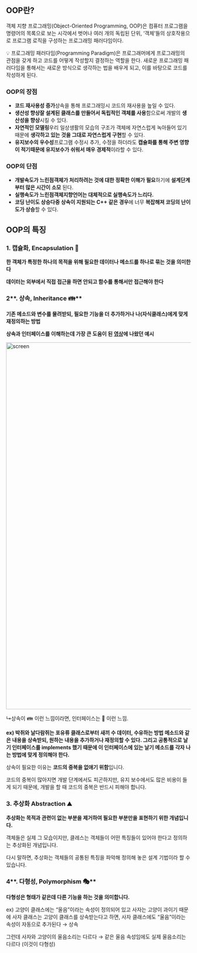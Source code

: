 ## OOP란?

객체 지향 프로그래밍(Object-Oriented Programming, OOP)은 컴퓨터 프로그램을 명령어의 목록으로 보는 시각에서 벗어나 여러 개의 독립된 단위, ‘객체’들의 상호작용으로 프로그램 로직을 구성하는 프로그래밍 패러다임이다.

<aside>
💡 프로그래밍 패러다임(Programming Paradigm)은 프로그래머에게 프로그래밍의 관점을 갖게 하고 코드를 어떻게 작성할지 결정하는 역할을 한다. 새로운 프로그래밍 패러다임을 통해서는 새로운 방식으로 생각하는 법을 배우게 되고, 이를 바탕으로 코드를 작성하게 된다.

</aside>

### OOP의 장점

- **코드 재사용성 증가**상속을 통해 프로그래밍시 코드의 재사용을 높일 수 있다.
- **생산성 향상잘 설계된 클래스를 만들어서 독립적인 객체를 사용**함으로써 개발의 **생산성을 향상**시킬 수 있다.
- **자연적인 모델링**우리 일상생활의 모습의 구조가 객체에 자연스럽게 녹아들어 있기 때문에 **생각하고 있는 것을 그대로 자연스럽게 구현**할 수 있다.
- **유지보수의 우수성**프로그램 수정시 추가, 수정을 하더라도 **캡슐화를 통해 주변 영향이 적기때문에 유지보수가 쉬워서 매우 경제적**이라할 수 있다.

### OOP의 단점

- **개발속도가 느린점객체가 처리하려는 것에 대한 정확한 이해가 필요**하기에 **설계단계부터 많은 시간이 소모** 된다.
- **실행속도가 느린점객체지향언어는 대체적으로 실행속도가 느리다.**
- **코딩 난이도 상승다중 상속이 지원되는 C++ 같은 경우**에 너무 **복잡해져 코딩의 난이도가 상승**할 수 있다.

## **OOP의 특징**

### **1. 캡슐화, Encapsulation 💊**

**한 객체가 특정한 하나의 목적을 위해 필요한 데이터나 메소드를 하나로 묶는 것을 의미한다**

**데이터는 외부에서 직접 접근을 하면 안되고 함수를 통해서만 접근해야 한다**

### 2**. 상속, Inheritance 👪**

**기존 메소드와 변수를 물려받되, 필요한 기능을 더 추가하거나 나(자식클래스)에게 맞게 재정의하는 방법**

**상속과 인터페이스를 이해하는데 가장 큰 도움이 된 [영상](https://youtu.be/vrhIxBWSJ04)에 나왔던 예시**

<img width="1000" alt="screen" src="https://github.com/UP-God-Damn/UP-Flutter/assets/126755727/a7378e88-ef85-4f5f-b314-c721032e9f27">

↳상속이 👪 이런 느낌이라면, 인터페이스는 👬 이런 느낌.

**ex) 박쥐와 날다람쥐는 포유류 클래스로부터 새끼 수 데이터, 수유하는 방법 메소드와 같은 내용을 상속받되, 원하는 내용을 추가하거나 재정의할 수 있다. 그리고 공통적으로 날기 인터페이스를 implements 했기 때문에 이 인터페이스에 있는 날기 메소드를 각자 나는 방법에 맞게 정의해야 한다.**

상속이 필요한 이유는 **코드의 중복을 없애기 위함**입니다.

코드의 중복이 많아지면 개발 단계에서도 피곤하지만, 유지 보수에서도 많은 비용이 들게 되기 때문에, 개발을 할 때 코드의 중복은 반드시 피해야 합니다.

### 3. 추상화 **Abstraction ⛰️**

**추상화는 목적과 관련이 없는 부분을 제거하여 필요한 부분만을 표현하기 위한 개념입니다.**

객체들은 실제 그 모습이지만, 클레스는 객체들이 어떤 특징들이 있어야 한다고 정의하는 추상화된 개념입니다.

다시 말하면, 추상화는 객체들의 공통된 특징을 파악해 정의해 놓은 설계 기법이라 할 수 있습니다.

### 4**. 다형성, Polymorphism 🎭**

**다형성은 형태가 같은데 다른 기능을 하는 것을 의미합니다.**

ex) 고양이 클래스에는 “울음”이라는 속성이 정의되어 있고 사자는 고양이 과이기 때문에 사자 클래스는 고양이 클래스를 상속받는다고 하면, 사자 클래스에도 “울음”이라는 속성이 자동으로 추가된다 → 상속

그런데 사자와 고양이의 울음소리는 다르다 → 같은 울음 속성임에도 실제 울음소리는 다르다 (이것이 다형성)